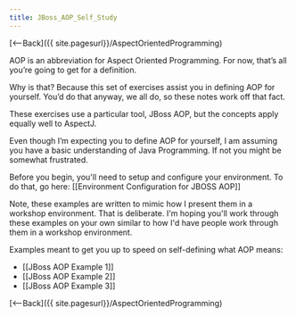 ```yaml
---
title: JBoss_AOP_Self_Study
---
```

[<--Back]({{ site.pagesurl}}/AspectOrientedProgramming)

AOP is an abbreviation for Aspect Oriented Programming. For now, that’s all you’re going to get for a definition.

Why is that? Because this set of exercises assist you in defining AOP for yourself. You’d do that anyway, we all do, so these notes work off that fact. 

These exercises use a particular tool, JBoss AOP, but the concepts apply equally well to AspectJ.

Even though I’m expecting you to define AOP for yourself, I am assuming you have a basic understanding of Java Programming. If not you might be somewhat frustrated.

Before you begin, you'll need to setup and configure your environment. To do that, go here: [[Environment Configuration for JBOSS AOP]]

Note, these examples are written to mimic how I present them in a workshop environment. That is deliberate. I'm hoping you'll work through these examples on your own similar to how I'd have people work through them in a workshop environment.

Examples meant to get you up to speed on self-defining what AOP means:
* [[JBoss AOP Example 1]]
* [[JBoss AOP Example 2]]
* [[JBoss AOP Example 3]]

[<--Back]({{ site.pagesurl}}/AspectOrientedProgramming)

